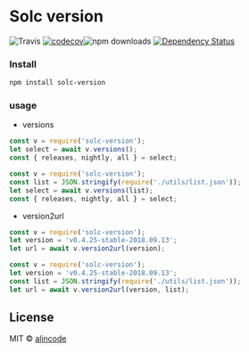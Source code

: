 # Solc version

![Travis](https://img.shields.io/travis/alincode/solc-version.svg)
[![codecov](https://codecov.io/gh/alincode/solc-version/branch/master/graph/badge.svg)](https://codecov.io/gh/alincode/solc-version)![npm downloads](https://img.shields.io/npm/dt/solc-version.svg)
[![Dependency Status](https://img.shields.io/david/alincode/solc-version.svg?style=flat)](https://david-dm.org/alincode/solc-version)

### Install

```sh
npm install solc-version
```

### usage

* versions

```js
const v = require('solc-version');
let select = await v.versions();
const { releases, nightly, all } = select;
```

```js
const v = require('solc-version');
const list = JSON.stringify(require('./utils/list.json'));
let select = await v.versions(list);
const { releases, nightly, all } = select;
```

* version2url

```js
const v = require('solc-version');
let version = 'v0.4.25-stable-2018.09.13';
let url = await v.version2url(version);
```

```js
const v = require('solc-version');
let version = 'v0.4.25-stable-2018.09.13';
const list = JSON.stringify(require('./utils/list.json'));
let url = await v.version2url(version, list);
```

## License
MIT © [alincode](https://github.com/alincode/solc-version)